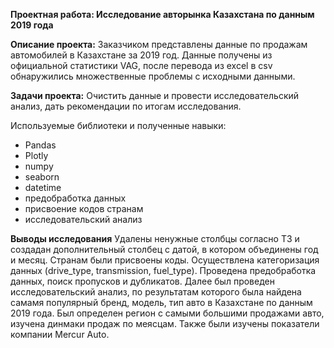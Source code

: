 **Проектная работа: Исследование авторынка Казахстана по данным 2019 года**

**Описание проекта:** Заказчиком представлены данные по продажам автомобилей в Казахстане за 2019 год. 
Данные получены из официальной статистики VAG, после перевода из excel в csv обнаружились множественные проблемы с исходными данными.

**Задачи проекта:** Очистить данные и провести исследовательский анализ, дать рекомендации по итогам исследования.

Используемые библиотеки и полученные навыки:
 - Pandas
 - Plotly
 - numpy
 - seaborn
 - datetime
 - предобработка данных
 - присвоение кодов странам
 - исследовательский анализ
   
**Выводы исследования**
Удалены ненужные столбцы согласно ТЗ и создадан дополнительный столбец с датой, в котором объединены год и месяц. Странам были присвоены коды.
Осуществлена категоризация данных (drive_type, transmission, fuel_type). Проведена предобработка данных, поиск пропусков и дубликатов. 
Далее был проведен исследовательский анализ, по результатам которого была найдена самамя популярный бренд, модель, тип авто в Казахстане по данным 2019 года.
Был определен регион с самыми большими продажами авто, изучена динмаки продаж по меясцам. Также были изучены показатели компании Mercur Auto.
